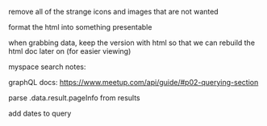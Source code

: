 
remove all of the strange icons and images that are not wanted

format the html into something presentable


when grabbing data, keep the version with html so that we can rebuild the html doc later on (for easier viewing)


myspace search notes:

graphQL docs: https://www.meetup.com/api/guide/#p02-querying-section

parse .data.result.pageInfo from results

add dates to query